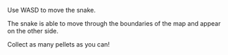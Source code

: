 Use WASD to move the snake.

The snake is able to move through the boundaries of the map and appear on the other side.

Collect as many pellets as you can!
